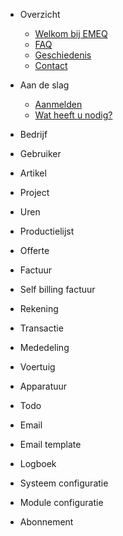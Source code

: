 - Overzicht

  - [Welkom bij EMEQ](README.md)
  - [FAQ](overview/Aanmelden.md)
  - [Geschiedenis](overview/history.md)
  - [Contact](overview/contact.md)

- Aan de slag

  - [Aanmelden](subscription/join_emeq.md)
  - [Wat heeft u nodig?](subscription/requirements.md)

- Bedrijf
- Gebruiker
- Artikel
- Project
- Uren
- Productielijst
- Offerte
- Factuur
- Self billing factuur
- Rekening
- Transactie
- Mededeling
- Voertuig
- Apparatuur
- Todo
- Email
- Email template
- Logboek
- Systeem configuratie
- Module configuratie
- Abonnement
